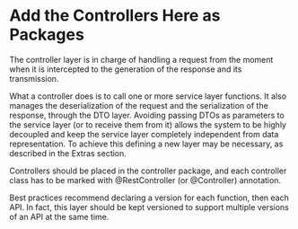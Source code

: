 <h1>Add the Controllers Here as Packages</h1>
<p>The controller layer is in charge of handling a request from the moment when it is intercepted to the generation of the response and its transmission.</p>
<p>What a controller does is to call one or more service layer functions. It also manages the deserialization of the request and the serialization of the response, through the DTO layer. Avoiding passing DTOs as parameters to the service layer (or to receive them from it) allows the system to be highly decoupled and keep the service layer completely independent from data representation. To achieve this defining a new layer may be necessary, as described in the Extras section. </p>
<p>Controllers should be placed in the controller package, and each controller class has to be marked with @RestController (or @Controller) annotation.</p>
<p>
Best practices recommend declaring a version for each function, then each API. In fact, this layer should be kept versioned to support multiple versions of an API at the same time. </p>
